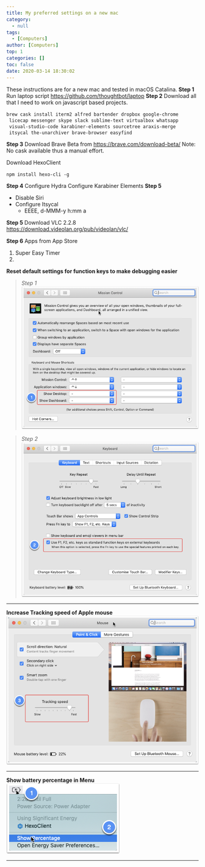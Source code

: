 ```yaml
---
title: My preferred settings on a new mac
category:
  - null
tags:
  - [Computers]
author: [Computers]
top: 1
categories: []
toc: false
date: 2020-03-14 18:30:02
---
```


These instructions are for a new mac and tested in macOS Catalina. 
**Step 1**
Run laptop script
https://github.com/thoughtbot/laptop
**Step 2**
Download all that I need to work on javascript based projects.
```language
brew cask install iterm2 alfred bartender dropbox google-chrome
 licecap messenger skype slack sublime-text virtualbox whatsapp 
 visual-studio-code karabiner-elements sourcetree araxis-merge 
 itsycal the-unarchiver brave-browser easyfind
```

**Step 3**
Download Brave Beta from
https://brave.com/download-beta/
Note: No cask available thus a manual effort.

Download HexoClient

```
npm install hexo-cli -g
```
**Step 4**
Configure Hydra
Configure Karabiner Elements
**Step 5**
- Disable Siri
- Configure Itsycal 
	- EEEE, d-MMM-y h:mm a

**Step 5**
Download VLC 2.2.8 
https://download.videolan.org/pub/videolan/vlc/

**Step 6**
Apps from App Store
1. Super Easy Timer
2. 

**Reset default settings for function keys to make debugging easier**

> *Step 1*
![image.png](/images/2020/03/14/de9b8d30-65df-11ea-b442-29d283043002.png)

> *Step 2*
![image.png](/images/2020/03/14/e7fcacb0-65df-11ea-b442-29d283043002.png)  

---
**Increase Tracking speed of Apple mouse**
![image.png](/images/2020/03/14/f3fcba00-65df-11ea-b442-29d283043002.png)

---
**Show battery percentage in Menu**
![image.png](/images/2020/03/14/40a51e10-65f4-11ea-b442-29d283043002.png)

---